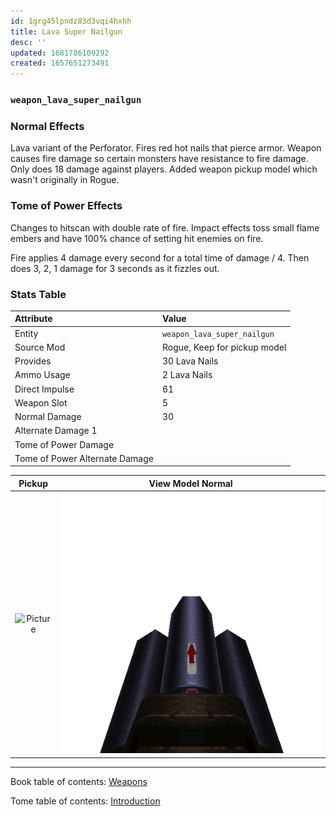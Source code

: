 ```yaml
---
id: 1grg45lpndz83d3vqi4hxhh
title: Lava Super Nailgun
desc: ''
updated: 1681786109292
created: 1657651273491
---
```

### `weapon_lava_super_nailgun`

### Normal Effects
Lava variant of the Perforator.  Fires red hot nails that pierce armor.  Weapon
causes fire damage so certain monsters have resistance to fire damage.  Only 
does 18 damage against players.  Added weapon pickup model which wasn't
originally in Rogue.

### Tome of Power Effects
Changes to hitscan with double rate of fire.  Impact effects toss small flame
embers and have 100% chance of setting hit enemies on fire.

Fire applies 4 damage every second for a total time of damage / 4.  Then does
3, 2, 1 damage for 3 seconds as it fizzles out.

### Stats Table

|Attribute                     |Value                          |
|:-----------------------------|:------------------------------|
|Entity                        |`weapon_lava_super_nailgun`    |
|Source Mod                    |Rogue, Keep for pickup model   |
|Provides                      |30 Lava Nails                  |
|Ammo Usage                    |2 Lava Nails                   |
|Direct Impulse                |61                             |
|Weapon Slot                   |5                              |
|Normal Damage                 |30                             |
|Alternate Damage 1            |                               |
|Tome of Power Damage          |                               |
|Tome of Power Alternate Damage|                               |

|Pickup|View Model Normal|
|:---:|:---:|
![Picture](assets/img/weapon_lavasupernail.png)|![Picture](assets/img/v_lavasupernail.png)|

-------------------------------------------------------------------------------
Book table of contents: [Weapons](3.0-Weapons.md)
<br />

Tome table of contents: [Introduction](1.0-Introduction.md)
